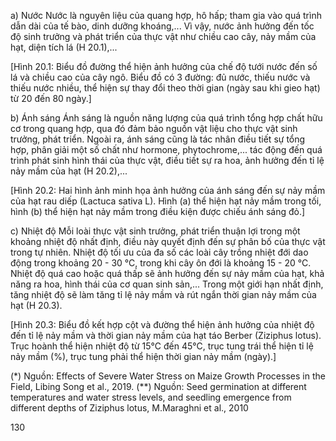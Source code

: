 a) Nước
Nước là nguyên liệu của quang hợp, hô hấp; tham gia vào quá trình dẫn dài của tế bào, dinh dưỡng khoáng,...
Vì vậy, nước ảnh hưởng đến tốc độ sinh trưởng và phát triển của thực vật như chiều cao cây, nảy mầm của hạt, diện tích lá (H 20.1),...

[Hình 20.1: Biểu đồ đường thể hiện ảnh hưởng của chế độ tưới nước đến số lá và chiều cao của cây ngô. Biểu đồ có 3 đường: đủ nước, thiếu nước và thiếu nước nhiều, thể hiện sự thay đổi theo thời gian (ngày sau khi gieo hạt) từ 20 đến 80 ngày.]

b) Ánh sáng
Ánh sáng là nguồn năng lượng của quá trình tổng hợp chất hữu cơ trong quang hợp, qua đó đảm bảo nguồn vật liệu cho thực vật sinh trưởng, phát triển. Ngoài ra, ánh sáng cũng là tác nhân điều tiết sự tổng hợp, phân giải một số chất như hormone, phytochrome,... tác động đến quá trình phát sinh hình thái của thực vật, điều tiết sự ra hoa, ảnh hưởng đến tỉ lệ nảy mầm của hạt (H 20.2),...

[Hình 20.2: Hai hình ảnh minh họa ảnh hưởng của ánh sáng đến sự nảy mầm của hạt rau diếp (Lactuca sativa L). Hình (a) thể hiện hạt nảy mầm trong tối, hình (b) thể hiện hạt nảy mầm trong điều kiện được chiếu ánh sáng đỏ.]

c) Nhiệt độ
Mỗi loài thực vật sinh trưởng, phát triển thuận lợi trong một khoảng nhiệt độ nhất định, điều này quyết định đến sự phân bố của thực vật trong tự nhiên. Nhiệt độ tối ưu của đa số các loài cây trồng nhiệt đới dao động trong khoảng 20 - 30 °C, trong khi cây ôn đới là khoảng 15 - 20 °C. Nhiệt độ quá cao hoặc quá thấp sẽ ảnh hưởng đến sự nảy mầm của hạt, khả năng ra hoa, hình thái của cơ quan sinh sản,... Trong một giới hạn nhất định, tăng nhiệt độ sẽ làm tăng tỉ lệ nảy mầm và rút ngắn thời gian nảy mầm của hạt (H 20.3).

[Hình 20.3: Biểu đồ kết hợp cột và đường thể hiện ảnh hưởng của nhiệt độ đến tỉ lệ nảy mầm và thời gian nảy mầm của hạt táo Berber (Ziziphus lotus). Trục hoành thể hiện nhiệt độ từ 15°C đến 45°C, trục tung trái thể hiện tỉ lệ nảy mầm (%), trục tung phải thể hiện thời gian nảy mầm (ngày).]

(*) Nguồn: Effects of Severe Water Stress on Maize Growth Processes in the Field, Libing Song et al., 2019.
(**) Nguồn: Seed germination at different temperatures and water stress levels, and seedling emergence from different depths of Ziziphus lotus, M.Maraghni et al., 2010

130